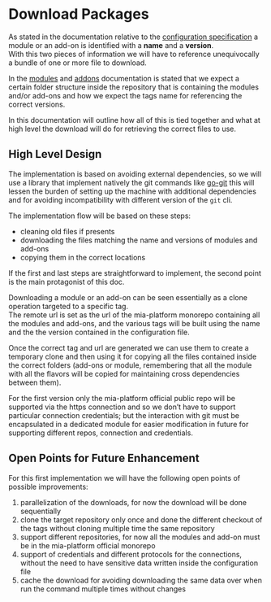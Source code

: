# Download Packages

As stated in the documentation relative to the [configuration specification] a module or an add-on is
identified with a **name** and a **version**.  
With this two pieces of information we will have to reference unequivocally a bundle of one or more file to download.

In the [modules] and [addons] documentation is stated that we expect a certain folder structure inside the repository
that is containing the modules and/or add-ons and how we expect the tags name for referencing the correct versions.

In this documentation will outline how all of this is tied together and what at high level the download will do
for retrieving the correct files to use.

## High Level Design

The implementation is based on avoiding external dependencies, so we will use a library that implement
natively the git commands like [go-git] this will lessen the burden of setting up the machine with additional
dependencies and for avoiding incompatibility with different version of the `git` cli.

The implementation flow will be based on these steps:

- cleaning old files if presents
- downloading the files matching the name and versions of modules and add-ons
- copying them in the correct locations

If the first and last steps are straightforward to implement, the second point is the main protagonist of this doc.

Downloading a module or an add-on can be seen essentially as a clone operation targeted to a specific tag.  
The remote url is set as the url of the mia-platform monorepo containing all the modules and add-ons, and the
various tags will be built using the name and the the version contained in the configuration file.

Once the correct tag and url are generated we can use them to create a temporary clone and then using it for copying
all the files contained inside the correct folders (add-ons or module, remembering that all the module with all the
flavors will be copied for maintaining cross dependencies between them).

For the first version only the mia-platform official public repo will be supported via the https connection
and so we don’t have to support particular connection credentials; but the interaction with git must be
encapsulated in a dedicated module for easier modification in future for supporting different repos, connection
and credentials.

## Open Points for Future Enhancement

For this first implementation we will have the following open points of possible improvements:

1. parallelization of the downloads, for now the download will be done sequentially
1. clone the target repository only once and done the different checkout of the tags without cloning multiple time
  the same repository
1. support different repositories, for now all the modules and add-on must be in the mia-platform official monorepo
1. support of credentials and different protocols for the connections, without the need to have sensitive data
  written inside the configuration file
1. cache the download for avoiding downloading the same data over when run the command multiple times without changes

[configuration specification]: design/configuration.md "vab configuration specifications"
[modules]: design/modules.md "modules specification"
[addons]: design/addons.md "add-ons specification"
[go-git]: https://github.com/go-git/go-git "go-git repository"
